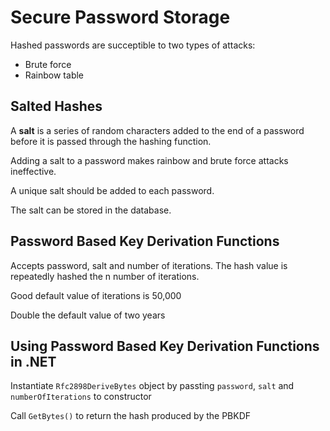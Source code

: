 # Secure Password Storage

Hashed passwords are succeptible to two types of attacks:
* Brute force
* Rainbow table

## Salted Hashes

A **salt** is a series of random characters added to the end of a password before it is passed through the hashing function.

Adding a salt to a password makes rainbow and brute force attacks ineffective.

A unique salt should be added to each password.

The salt can be stored in the database.

## Password Based Key Derivation Functions

Accepts password, salt and number of iterations.  The hash value is repeatedly hashed the n number of iterations.

Good default value of iterations is 50,000

Double the default value of two years

## Using Password Based Key Derivation Functions in .NET

Instantiate `Rfc2898DeriveBytes` object by passting `password`, `salt` and `numberOfIterations` to constructor

Call `GetBytes()` to return the hash produced by the PBKDF